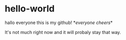 # hello-world
hallo everyone this is my github! \**everyone cheers*\*

It's not much right now and it will probaly stay that way.

